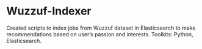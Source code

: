 # Wuzzuf-Indexer
Created scripts to index jobs from Wuzzuf dataset in Elasticsearch to make recommendations based on
user’s passion and interests.
Toolkits: Python, Elasticsearch.
